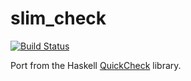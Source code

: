 # slim_check

[![Build Status](https://travis-ci.org/cipher1024/slim_check.svg?branch=master)](https://travis-ci.org/cipher1024/slim_check)

Port from the Haskell [QuickCheck](https://hackage.haskell.org/package/QuickCheck) library.
